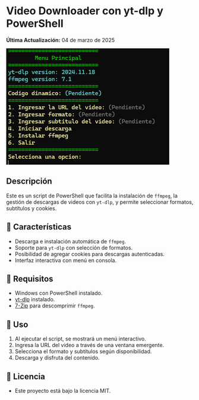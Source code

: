 # Video Downloader con yt-dlp y PowerShell

**Última Actualización:** 04 de marzo de 2025

![Interfaz Gráfica del Script](GUI.png)

## Descripción

Este es un script de PowerShell que facilita la instalación de `ffmpeg`, la gestión de descargas de videos con `yt-dlp`, y permite seleccionar formatos, subtítulos y cookies.

## 📌 Características  
- Descarga e instalación automática de `ffmpeg`.  
- Soporte para `yt-dlp` con selección de formatos.  
- Posibilidad de agregar cookies para descargas autenticadas.  
- Interfaz interactiva con menú en consola. 

## 🚀 Requisitos

- Windows con PowerShell instalado.
- [yt-dlp](https://github.com/yt-dlp/yt-dlp) instalado.
- [7-Zip](https://www.7-zip.org/) para descomprimir `ffmpeg`.

## 📖 Uso

1. Al ejecutar el script, se mostrará un menú interactivo.
2. Ingresa la URL del video a través de una ventana emergente.
3. Selecciona el formato y subtítulos según disponibilidad.
5. Descarga y disfruta del contenido.

## 📝 Licencia

- Este proyecto está bajo la licencia MIT.

